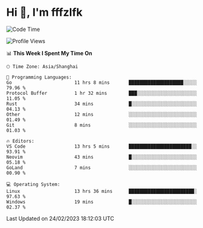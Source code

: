 # Hi 👋, I'm fffzlfk

<!--START_SECTION:waka-->
![Code Time](http://img.shields.io/badge/Code%20Time-54%20hrs%2010%20mins-blue)

![Profile Views](http://img.shields.io/badge/Profile%20Views-7-blue)

📊 **This Week I Spent My Time On** 

```text
🕑︎ Time Zone: Asia/Shanghai

💬 Programming Languages: 
Go                       11 hrs 8 mins       ████████████████████░░░░░   79.96 % 
Protocol Buffer          1 hr 32 mins        ███░░░░░░░░░░░░░░░░░░░░░░   11.05 % 
Rust                     34 mins             █░░░░░░░░░░░░░░░░░░░░░░░░   04.13 % 
Other                    12 mins             ░░░░░░░░░░░░░░░░░░░░░░░░░   01.49 % 
Git                      8 mins              ░░░░░░░░░░░░░░░░░░░░░░░░░   01.03 % 

🔥 Editors: 
VS Code                  13 hrs 5 mins       ███████████████████████░░   93.91 % 
Neovim                   43 mins             █░░░░░░░░░░░░░░░░░░░░░░░░   05.18 % 
GoLand                   7 mins              ░░░░░░░░░░░░░░░░░░░░░░░░░   00.90 % 

💻 Operating System: 
Linux                    13 hrs 36 mins      ████████████████████████░   97.63 % 
Windows                  19 mins             █░░░░░░░░░░░░░░░░░░░░░░░░   02.37 % 
```


 Last Updated on 24/02/2023 18:12:03 UTC
<!--END_SECTION:waka-->
